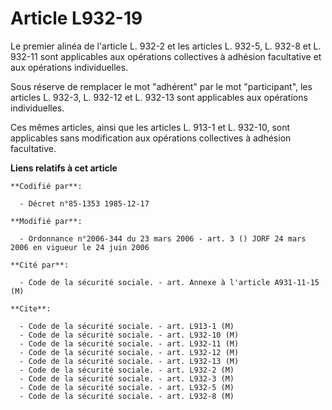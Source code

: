 # Article L932-19

Le premier alinéa de l'article L. 932-2 et les articles L. 932-5, L. 932-8 et L. 932-11 sont applicables aux opérations
collectives à adhésion facultative et aux opérations individuelles.

Sous réserve de remplacer le mot "adhérent" par le mot "participant", les articles L. 932-3, L. 932-12 et L. 932-13 sont
applicables aux opérations individuelles.

Ces mêmes articles, ainsi que les articles L. 913-1 et L. 932-10, sont applicables sans modification aux opérations
collectives à adhésion facultative.

**Liens relatifs à cet article**

	**Codifié par**:

	  - Décret n°85-1353 1985-12-17

	**Modifié par**:

	  - Ordonnance n°2006-344 du 23 mars 2006 - art. 3 () JORF 24 mars 2006 en vigueur le 24 juin 2006

	**Cité par**:

	  - Code de la sécurité sociale. - art. Annexe à l'article A931-11-15 (M)

	**Cite**:

	  - Code de la sécurité sociale. - art. L913-1 (M)
	  - Code de la sécurité sociale. - art. L932-10 (M)
	  - Code de la sécurité sociale. - art. L932-11 (M)
	  - Code de la sécurité sociale. - art. L932-12 (M)
	  - Code de la sécurité sociale. - art. L932-13 (M)
	  - Code de la sécurité sociale. - art. L932-2 (M)
	  - Code de la sécurité sociale. - art. L932-3 (M)
	  - Code de la sécurité sociale. - art. L932-5 (M)
	  - Code de la sécurité sociale. - art. L932-8 (M)
